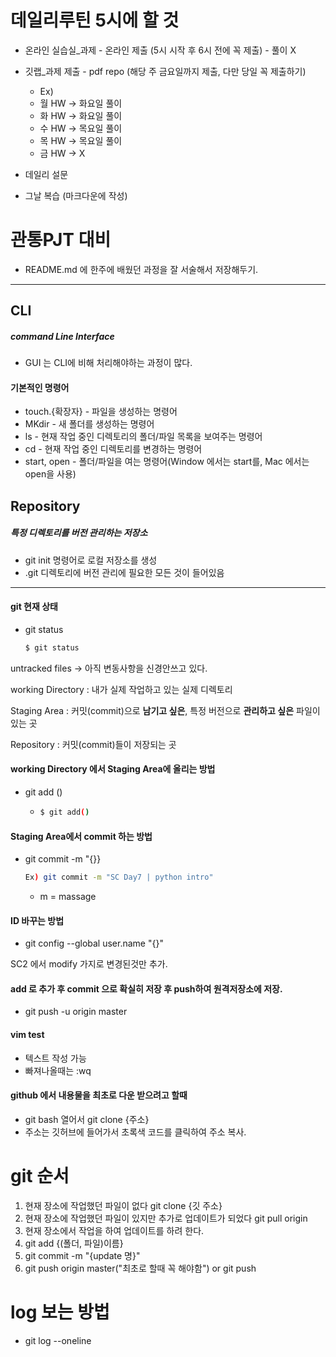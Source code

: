 # 데일리루틴 5시에 할 것 

- 온라인 실습실_과제 - 온라인 제출 (5시 시작 후 6시 전에 꼭 제출) - 풀이 X
- 깃랩_과제 제출 - pdf repo (해당 주 금요일까지 제출, 다만 당일 꼭 제출하기) 
  - Ex) 
  - 월 HW -> 화요일 풀이
  - 화 HW -> 화요일 풀이
  - 수 HW -> 목요일 풀이
  - 목 HW -> 목요일 풀이
  - 금 HW -> X 

- 데일리 설문
- 그날 복습 (마크다운에 작성)



# 관통PJT 대비

- README.md 에 한주에 배웠던 과정을 잘 서술해서 저장해두기.

---



## CLI

##### command Line Interface

- GUI 는 CLI에 비해 처리해야하는 과정이 많다.



#### 기본적인 명령어

- touch.{확장자} - 파일을 생성하는 명령어
- MKdir - 새 폴더를 생성하는 명령어
- ls - 현재 작업 중인 디렉토리의 폴더/파일 목록을 보여주는 명령어
- cd - 현재 작업 중인 디렉토리를 변경하는 명령어
- start, open - 폴더/파일을 여는 명령어(Window 에서는 start를, Mac 에서는 open을 사용)





## Repository

##### 특정 디렉토리를 버전 관리하는 저장소

- git init 명령어로 로컬 저장소를 생성
- .git 디렉토리에 버전 관리에 필요한 모든 것이 들어있음



---

#### git 현재 상태

- git status

  ```bash
  $ git status
  ```



untracked files -> 아직 변동사항을 신경안쓰고 있다.



working Directory : 내가 실제 작업하고 있는 실제 디렉토리

Staging Area : 커밋(commit)으로 **남기고 싶은**, 특정 버전으로 **관리하고 싶은** 파일이 있는 곳

Repository : 커밋(commit)들이 저장되는 곳



#### working Directory 에서 Staging Area에 올리는 방법

- git add ()

  - ```bash
    $ git add()
    ```

#### Staging Area에서 commit 하는 방법

- git commit -m "{}}

  ```bash
  Ex) git commit -m "SC Day7 | python intro"
  ```

  - m = massage

#### ID 바꾸는 방법

- git config --global user.name "{}"


SC2 에서 modify 가지로 변경된것만 추가.


#### add 로 추가 후 commit 으로 확실히 저장 후 push하여 원격저장소에 저장.
- git push -u origin master

#### vim test
- 텍스트 작성 가능 
- 빠져나올때는 :wq


#### github 에서 내용물을 최초로 다운 받으려고 할때
- git bash 열어서 git clone {주소} 
- 주소는 깃허브에 들어가서 초록색 코드를 클릭하여 주소 복사.


# git 순서 
1. 현재 장소에 작업했던 파일이 없다 
  git clone {깃 주소}
2. 현재 장소에 작업했던 파일이 있지만 추가로 업데이트가 되었다 
  git pull origin 
3. 현재 장소에서 작업을 하여 업데이트를 하려 한다.
  1. git add {(폴더, 파일)이름}
  2. git commit -m "{update 명}"
  3. git push origin master("최초로 할때 꼭 해야함") or git push 


# log 보는 방법
- git log --oneline